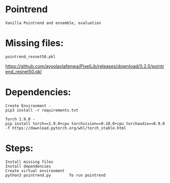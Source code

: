 # Pointrend
    Vanilla Pointrend and ensemble, evaluation
    
    
# Missing files:

    pointrend_resnet50.pkl
       
   https://github.com/ayoolaolafenwa/PixelLib/releases/download/0.2.0/pointrend_resnet50.pkl
  
  
# Dependencies:
  
    Create Environment -
    pip3 install -r requirements.txt
    
    Torch 1.9.0 - 
    pip install torch==1.9.0+cpu torchvision==0.10.0+cpu torchaudio==0.9.0 -f https://download.pytorch.org/whl/torch_stable.html


# Steps:
    
    Install missing files
    Install dependencies
    Create virtual environment
    python3 pointrend.py        To run pointrend
